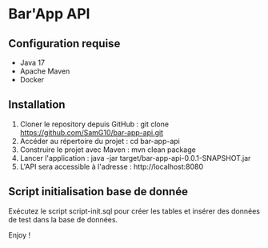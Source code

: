 # Bar'App API

## Configuration requise

- Java 17
- Apache Maven
- Docker

## Installation

1. Cloner le repository depuis GitHub : git clone https://github.com/SamG10/bar-app-api.git
2. Accéder au répertoire du projet : cd bar-app-api 
3. Construire le projet avec Maven : mvn clean package 
4. Lancer l'application : java -jar target/bar-app-api-0.0.1-SNAPSHOT.jar 
5. L'API sera accessible à l'adresse : http://localhost:8080

## Script initialisation base de donnée

Exécutez le script script-init.sql pour créer les tables et insérer des données de test dans la base de données.

Enjoy !